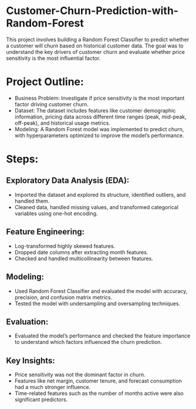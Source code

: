 # Customer-Churn-Prediction-with-Random-Forest
This project involves building a Random Forest Classifier to predict whether a customer will churn based on historical customer data. The goal was to understand the key drivers of customer churn and evaluate whether price sensitivity is the most influential factor.

# Project Outline:
* Business Problem: Investigate if price sensitivity is the most important factor driving customer churn.
* Dataset: The dataset includes features like customer demographic information, pricing data across different time ranges (peak, mid-peak, off-peak), and historical usage metrics.
* Modeling: A Random Forest model was implemented to predict churn, with hyperparameters optimized to improve the model’s performance.

# Steps:
## Exploratory Data Analysis (EDA):
* Imported the dataset and explored its structure, identified outliers, and handled them.
* Cleaned data, handled missing values, and transformed categorical variables using one-hot encoding.
## Feature Engineering:
* Log-transformed highly skewed features.
* Dropped date columns after extracting month features.
* Checked and handled multicollinearity between features.
## Modeling:
* Used Random Forest Classifier and evaluated the model with accuracy, precision, and confusion matrix metrics.
* Tested the model with undersampling and oversampling techniques.
## Evaluation:
* Evaluated the model’s performance and checked the feature importance to understand which factors influenced the churn prediction.
## Key Insights:
* Price sensitivity was not the dominant factor in churn.
* Features like net margin, customer tenure, and forecast consumption had a much stronger influence.
* Time-related features such as the number of months active were also significant predictors.
